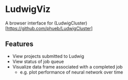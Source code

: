 # LudwigViz


A browser interface for (LudwigCluster)[https://github.com/phueb/LudwigCluster]

## Features

* View projects submitted to Ludwig
* View status of job queue
* Visualize data frame associated with a completed job
  * e.g. plot performance of neural network over time
